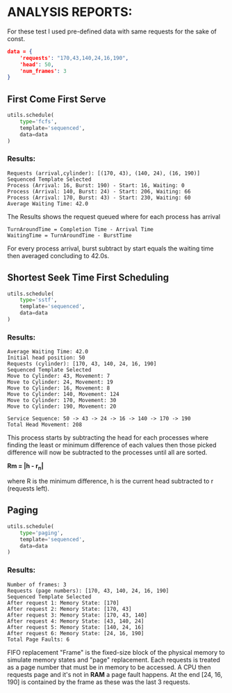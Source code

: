 # ANALYSIS REPORTS:

For these test I used pre-defined data with same requests for the sake of const.

```json
data = {
    'requests': "170,43,140,24,16,190",
    'head': 50,
    'num_frames': 3
}
```

## First Come First Serve
```python
utils.schedule(
    type='fcfs', 
    template='sequenced',
    data=data
)
```
### Results:
```
Requests (arrival,cylinder): [(170, 43), (140, 24), (16, 190)]
Sequenced Template Selected
Process (Arrival: 16, Burst: 190) - Start: 16, Waiting: 0
Process (Arrival: 140, Burst: 24) - Start: 206, Waiting: 66
Process (Arrival: 170, Burst: 43) - Start: 230, Waiting: 60
Average Waiting Time: 42.0
```

The Results shows the request queued where for each process has arrival

```
TurnAroundTime = Completion Time - Arrival Time
WaitingTime = TurnAroundTime - BurstTime
```

For every process arrival, burst subtract by start equals the waiting time
then averaged concluding to 42.0s.

## Shortest Seek Time First Scheduling 
```python
utils.schedule(
    type='sstf', 
    template='sequenced',
    data=data
)
```
### Results:
```
Average Waiting Time: 42.0
Initial head position: 50 
Requests (cylinder): [170, 43, 140, 24, 16, 190]
Sequenced Template Selected
Move to Cylinder: 43, Movement: 7
Move to Cylinder: 24, Movement: 19
Move to Cylinder: 16, Movement: 8
Move to Cylinder: 140, Movement: 124
Move to Cylinder: 170, Movement: 30
Move to Cylinder: 190, Movement: 20

Service Sequence: 50 -> 43 -> 24 -> 16 -> 140 -> 170 -> 190
Total Head Movement: 208
```

This process starts by subtracting the head for each processes where finding the least or minimum difference of each values then those picked difference will now be subtracted to the processes until all are sorted.

**Rm = |h - r<sub>n</sub>|**

where R is the minimum difference, h is the current head subtracted to r (requests left).

## Paging
```python
utils.schedule(
    type='paging', 
    template='sequenced',
    data=data
)
```

### Results:
```
Number of frames: 3 
Requests (page numbers): [170, 43, 140, 24, 16, 190]
Sequenced Template Selected
After request 1: Memory State: [170]
After request 2: Memory State: [170, 43]
After request 3: Memory State: [170, 43, 140]
After request 4: Memory State: [43, 140, 24]
After request 5: Memory State: [140, 24, 16]
After request 6: Memory State: [24, 16, 190]
Total Page Faults: 6
```

FIFO replacement "Frame" is the fixed-size block of the physical memory to simulate memory states and "page" replacement. Each requests is treated as a page number that must be in memory to be accessed. A CPU then requests page and it's not in **RAM** a page fault happens. At the end [24, 16, 190] is contained by the frame as these was the last 3 requests.